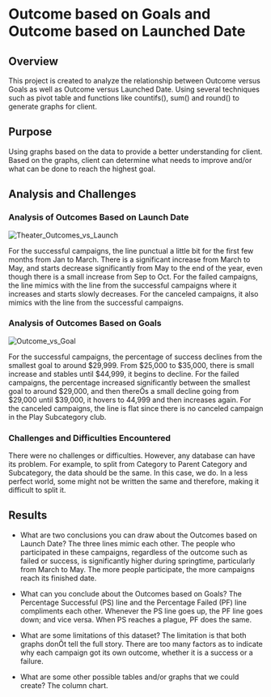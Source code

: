 # Outcome based on Goals and Outcome based on Launched Date

## Overview

This project is created to analyze the relationship between Outcome versus Goals as well as Outcome versus Launched Date. Using several techniques such as pivot table and functions like countifs(), sum() and round() to generate graphs for client.

## Purpose

Using graphs based on the data to provide a better understanding for client. Based on the graphs, client can determine what needs to improve and/or what can be done to reach the highest goal.

## Analysis and Challenges

### Analysis of Outcomes Based on Launch Date

![Theater_Outcomes_vs_Launch](https://user-images.githubusercontent.com/102835776/163244043-d7d50695-223a-40fa-ad0b-98c4b060c323.png)
 
For the successful campaigns, the line punctual a little bit for the first few months from Jan to March. There is a significant increase from March to May, and starts decrease significantly from May to the end of the year, even though there is a small increase from Sep to Oct. 
For the failed campaigns, the line mimics with the line from the successful campaigns where it increases and starts slowly decreases. 
For the canceled campaigns, it also mimics with the line from the successful campaigns.

### Analysis of Outcomes Based on Goals

![Outcome_vs_Goal](https://user-images.githubusercontent.com/102835776/163243998-029a6c1b-26db-4bf6-8fd4-ad06f6a2e6ab.png)

For the successful campaigns, the percentage of success declines from the smallest goal to around $29,999. From $25,000 to $35,000, there is small increase and stables until $44,999, it begins to decline. 
For the failed campaigns, the percentage increased significantly between the smallest goal to around $29,000, and then thereÕs a small decline going from $29,000 until $39,000, it hovers to 44,999 and then increases again.
For the canceled campaigns, the line is flat since there is no canceled campaign in the Play Subcategory club.

### Challenges and Difficulties Encountered

There were no challenges or difficulties. However, any database can have its problem. For example, to split from Category to Parent Category and Subcategory, the data should be the same. In this case, we do. In a less perfect world, some might not be written the same and therefore, making it difficult to split it.    

## Results

- What are two conclusions you can draw about the Outcomes based on Launch Date?
The three lines mimic each other.
The people who participated in these campaigns, regardless of the outcome such as failed or success, is significantly higher during springtime, particularly from March to May. The more people participate, the more campaigns reach its finished date. 

- What can you conclude about the Outcomes based on Goals?
The Percentage Successful (PS) line and the Percentage Failed (PF) line compliments each other. Whenever the PS line goes up, the PF line goes down; and vice versa. When PS reaches a plague, PF does the same. 

- What are some limitations of this dataset? The limitation is that both graphs donÕt tell the full story. There are too many factors as to indicate why each campaign got its own outcome, whether it is a success or a failure. 

- What are some other possible tables and/or graphs that we could create?
The column chart.
